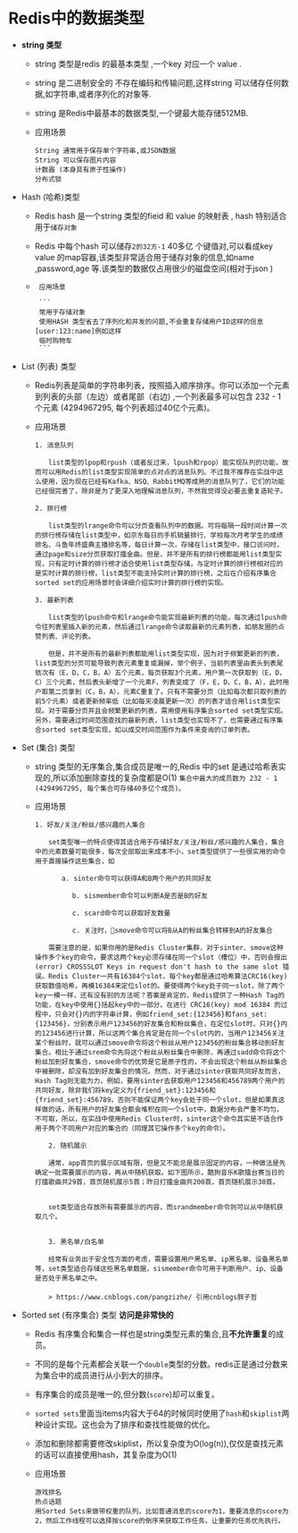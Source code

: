 # Redis中的数据类型

- **string 类型**

    - string 类型是redis 的最基本类型 ,一个key 对应一个 value .

    - string 是二进制安全的 不存在编码和传输问题,这样string 可以储存任何数据,如字符串,或者序列化的对象等.
    
    - string 是Redis中最基本的数据类型,一个键最大能存储512MB.
    
    - 应用场景
        ```
        String 通常用于保存单个字符串,或JSON数据
        String 可以保存图片内容
        计数器 (本身具有原子性操作)  
        分布式锁
      ```
  
-   Hash (哈希)类型 

    -   Redis hash 是一个string 类型的fieid 和 value 的映射表 , hash 特别适合用于`储存对象`

    -   Redis 中每个hash 可以储存`2的32方-1` 40多亿 个键值对,可以看成key value 的map容器,该类型非常适合用于储存对象的信息,如name ,password,age 等.该类型的数据仅占用很少的磁盘空间(相对于json ) 

    -      应用场景 
           
           ```
           常用于存储对象
           使用HASH 类型省去了序列化和并发的问题,不会重复存储用户ID这样的信息[user:123:name]例如这样
           临时购物车
           ```
           
           

-   List (列表) 类型

    -   Redis列表是简单的字符串列表，按照插入顺序排序。你可以添加一个元素到列表的头部（左边）或者尾部（右边) ,一个列表最多可以包含 232 - 1 个元素 (4294967295, 每个列表超过40亿个元素)。

    -   应用场景

        ```
        1. 消息队列
        
        　　list类型的lpop和rpush（或者反过来，lpush和rpop）能实现队列的功能，故而可以用Redis的list类型实现简单的点对点的消息队列。不过我不推荐在实战中这么使用，因为现在已经有Kafka、NSQ、RabbitMQ等成熟的消息队列了，它们的功能已经很完善了，除非是为了更深入地理解消息队列，不然我觉得没必要去重复造轮子。
        
        2. 排行榜
        
        　　list类型的lrange命令可以分页查看队列中的数据。可将每隔一段时间计算一次的排行榜存储在list类型中，如京东每日的手机销量排行、学校每次月考学生的成绩排名、斗鱼年终盛典主播排名等，每日计算一次，存储在list类型中，接口访问时，通过page和size分页获取打擂金曲。但是，并不是所有的排行榜都能用list类型实现，只有定时计算的排行榜才适合使用list类型存储，与定时计算的排行榜相对应的是实时计算的排行榜，list类型不能支持实时计算的排行榜，之后在介绍有序集合sorted set的应用场景时会详细介绍实时计算的排行榜的实现。
        
        3. 最新列表
        
        　　list类型的lpush命令和lrange命令能实现最新列表的功能，每次通过lpush命令往列表里插入新的元素，然后通过lrange命令读取最新的元素列表，如朋友圈的点赞列表、评论列表。
        
        　　但是，并不是所有的最新列表都能用list类型实现，因为对于频繁更新的列表，list类型的分页可能导致列表元素重复或漏掉，举个例子，当前列表里由表头到表尾依次有（E，D，C，B，A）五个元素，每页获取3个元素，用户第一次获取到（E，D，C）三个元素，然后表头新增了一个元素F，列表变成了（F，E，D，C，B，A），此时用户取第二页拿到（C，B，A），元素C重复了。只有不需要分页（比如每次都只取列表的前5个元素）或者更新频率低（比如每天凌晨更新一次）的列表才适合用list类型实现。对于需要分页并且会频繁更新的列表，需用使用有序集合sorted set类型实现。另外，需要通过时间范围查找的最新列表，list类型也实现不了，也需要通过有序集合sorted set类型实现，如以成交时间范围作为条件来查询的订单列表。
        ```

-   Set (集合) 类型

    -   string 类型的无序集合,集合成员是唯一的,Redis 中的set 是通过哈希表实现的,所以添加删除查找的复杂度都是O(1) `集合中最大的成员数为 232 - 1 (4294967295, 每个集合可存储40多亿个成员)。`
    
    -   应用场景
    
        ```
        1. 好友/关注/粉丝/感兴趣的人集合
        
        　　set类型唯一的特点使得其适合用于存储好友/关注/粉丝/感兴趣的人集合，集合中的元素数量可能很多，每次全部取出来成本不小，set类型提供了一些很实用的命令用于直接操作这些集合，如
        
        　　　　a. sinter命令可以获得A和B两个用户的共同好友
        
        　　      b. sismember命令可以判断A是否是B的好友
        
              　　c. scard命令可以获取好友数量
        
              　　c. 关注时，smove命令可以将B从A的粉丝集合转移到A的好友集合
        
        　　需要注意的是，如果你用的是Redis Cluster集群，对于sinter、smove这种操作多个key的命令，要求这两个key必须存储在同一个slot（槽位）中，否则会报出 (error) CROSSSLOT Keys in request don't hash to the same slot 错误。Redis Cluster一共有16384个slot，每个key都是通过哈希算法CRC16(key)获取数值哈希，再模16384来定位slot的。要使得两个key处于同一slot，除了两个key一模一样，还有没有别的方法呢？答案是肯定的，Redis提供了一种Hash Tag的功能，在key中使用{}括起key中的一部分，在进行 CRC16(key) mod 16384 的过程中，只会对{}内的字符串计算，例如friend_set:{123456}和fans_set:{123456}，分别表示用户123456的好友集合和粉丝集合，在定位slot时，只对{}内的123456进行计算，所以这两个集合肯定是在同一个slot内的，当用户123456关注某个粉丝时，就可以通过smove命令将这个粉丝从用户123456的粉丝集合移动到好友集合。相比于通过srem命令先将这个粉丝从粉丝集合中删除，再通过sadd命令将这个粉丝加到好友集合，smove命令的优势是它是原子性的，不会出现这个粉丝从粉丝集合中被删除，却没有加到好友集合的情况。然而，对于通过sinter获取共同好友而言，Hash Tag则无能为力，例如，要用sinter去获取用户123456和456789两个用户的共同好友，除非我们将key定义为{friend_set}:123456和{friend_set}:456789，否则不能保证两个key会处于同一个slot，但是如果真这样做的话，所有用户的好友集合都会堆积在同一个slot中，数据分布会严重不均匀，不可取，所以，在实战中使用Redis Cluster时，sinter这个命令其实是不适合作用于两个不同用户对应的集合的（同理其它操作多个key的命令）。
        
        　　2. 随机展示
        
        　　通常，app首页的展示区域有限，但是又不能总是展示固定的内容，一种做法是先确定一批需要展示的内容，再从中随机获取。如下图所示，酷狗音乐K歌擂台赛当日的打擂歌曲共29首，首页随机展示5首；昨日打擂金曲共200首，首页随机展示30首。
        
        
        　　set类型适合存放所有需要展示的内容，而srandmember命令则可以从中随机获取几个。
        
        
        　　3. 黑名单/白名单
        
        　　经常有业务出于安全性方面的考虑，需要设置用户黑名单、ip黑名单、设备黑名单等，set类型适合存储这些黑名单数据，sismember命令可用于判断用户、ip、设备是否处于黑名单之中。
        　　
        　　> https://www.cnblogs.com/pangzizhe/ 引用cnblogs胖子哲
        ```

-   Sorted set (有序集合) 类型  **访问是非常快的**

    -   Redis 有序集合和集合一样也是string类型元素的集合,且**不允许重复**的成员。

    -   不同的是每个元素都会关联一个`double`类型的分数。redis正是通过分数来为集合中的成员进行从小到大的排序。

    -   有序集合的成员是唯一的,但分数(`score`)却可以重复。

    -   `sorted sets`里面当items内容大于64的时候同时使用了`hash`和`skiplist`两种设计实现。这也会为了排序和查找性能做的优化。

    -   添加和删除都需要修改skiplist，所以复杂度为O(log(n)),仅仅是查找元素的话可以直接使用hash，其复杂度为O(1) 

    -   应用场景

        ```
        游戏排名 
        热点话题
        用Sorted Sets来做带权重的队列，比如普通消息的score为1，重要消息的score为2，然后工作线程可以选择按score的倒序来获取工作任务。让重要的任务优先执行。
        ```

        

